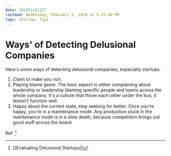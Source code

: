 ```yaml
---
date: 201911141127
lastmod: Wednesday, February 5, 2020 at 4:25:40 PM
tags: Startup, Tips
---
```

# Ways' of Detecting Delusional Companies

Here's some ways of detecting delusional companies, especially startups.

1. Claim to make you rich.
2. Playing blame game. The toxic aspect is either complaining about leadership or leadership blaming specific people and teams across the whole company. It's a culture that throw each other under the bus, it doesn't function well.
3. Happy about the current state, stop seeking for better. Once you're happy, you're in a maintenance mode. Any production stuck in the maintenance mode is in a slow death, because competition brings out good stuff across the board.


Ref: [^14D3B0D8700A]


[^14D3B0D8700A]: [[Evaluating Delusional Startups]]
